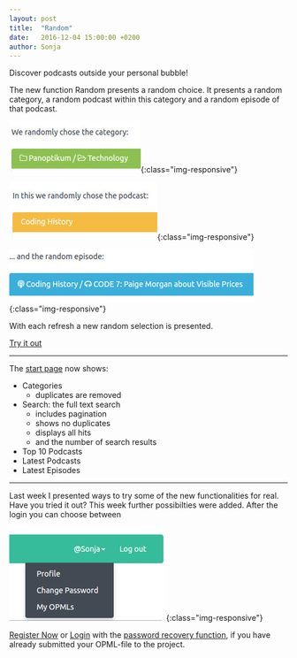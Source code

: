 ```yaml
---
layout: post
title:  "Random"
date:   2016-12-04 15:00:00 +0200
author: Sonja
---
```


Discover podcasts outside your personal bubble!

The new function Random presents a random choice. It presents a random category, a random podcast within this category and a random episode of that podcast.

![random1](/img/random1.jpg){:class="img-responsive"}

![random1](/img/random2.jpg){:class="img-responsive"}

![random1](/img/random3.jpg){:class="img-responsive"}

With each refresh a new random selection is presented.

[Try it out](https://panoptikum.io/random)
<hr/>

The [start page](https://panoptikum.io/) now shows:
* Categories
  * duplicates are removed
* Search: the full text search
  * includes pagination
  * shows no duplicates
  * displays all hits
  * and the number of search results
* Top 10 Podcasts
* Latest Podcasts
* Latest Episodes
<hr/>

Last week I presented ways to try some of the new functionalities for real. Have you tried it out? This week further possibilties were added. After the login you can choose between

![profile](/img/profile.jpg){:class="img-responsive"}

[Register Now](https://panoptikum.io/users/new) or [Login](https://panoptikum.io/sessions/new) with the [password recovery function](https://panoptikum.io/forgot_password), if you have already submitted your OPML-file to the project.
